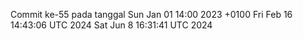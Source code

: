 Commit ke-55 pada tanggal Sun Jan 01 14:00 2023 +0100
Fri Feb 16 14:43:06 UTC 2024
Sat Jun  8 16:31:41 UTC 2024
